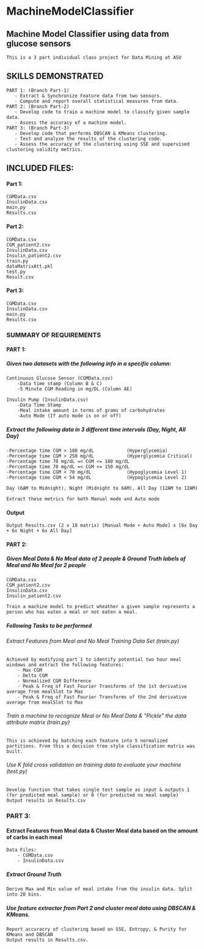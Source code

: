 # MachineModelClassifier
## Machine Model Classifier using data from glucose sensors
```
This is a 3 part individual class project for Data Mining at ASU
```
## SKILLS DEMONSTRATED
```
PART 1: (Branch Part-1)
   - Extract & Synchronize Feature data from two sensors.
   - Compute and report overall statistical measures from data.
PART 2: (Branch Part-2)
   - Develop code to train a machine model to classify given sample data.
   - Assess the accuracy of a machine model.
PART 3: (Branch Part-3)
   - Develop code that performs DBSCAN & KMeans clustering.
   - Test and analyze the results of the clustering code.
   - Assess the accuracy of the clustering using SSE and supervised clustering validity metrics.
```
## INCLUDED FILES:
#### Part 1:
```
CGMData.csv
InsulinData.csv
main.py
Results.csv
```
#### Part 2:
```
CGMData.csv
CGM_patient2.csv
InsulinData.csv
Insulin_patient2.csv
train.py
dataMatrixAtt.pkl
test.py
Result.csv
```
#### Part 3:
```
CGMData.csv
InsulinData.csv
main.py
Results.csv
```

### SUMMARY OF REQUIREMENTS
#### PART 1: 
##### Given two datasets with the following info in a specific column:
```
Continuous Glucose Sensor (CGMData.csv)
	-Data time stamp (Column B & C)
	-5 Minute CGM Reading in mg/DL (Column AE)
```
```
Insulin Pump (InsulinData.csv)
	-Data Time Stamp
	-Meal intake amount in terms of grams of carbohydrates
	-Auto Mode (If auto mode is on or off)
```
##### Extract the following data in 3 different time intervals (Day, Night, All Day)
```
-Percentage time CGM > 180 mg/dL			(Hyperglycemia)
-Percentage time CGM > 250 mg/dL			(Hyperglycemia Critical)
-Percentage time 70 mg/dL =< CGM <= 180 mg/dL		
-Percentage time 70 mg/dL =< CGM <= 150 mg/dL
-Percentage time CGM < 70 mg/dL				(Hypoglycemia Level 1)
-Percentage time CGM < 54 mg/dL 			(Hypoglycemia Level 2)
```
```
Day (6AM to Midnight), Night (Midnight to 6AM), All Day (12AM to 12AM)
```
```
Extract these metrics for both Manual mode and Auto mode
```
#### Output
```
Output Results.csv (2 x 18 matrix) [Manual Mode + Auto Mode] x [6x Day + 6x Night + 6x All Day]
```

#### PART 2:
##### Given Meal Data & No Meal data of 2 people & Ground Truth labels of Meal and No Meal for 2 people
```
CGMData.csv
CGM_patient2.csv
InsulinData.csv
Insulin_patient2.csv
```
```
Train a machine model to predict wheather a given sample represents a person who has eaten a meal or not eaten a meal.
```
##### Following Tasks to be performed
###### Extract Features from Meal and No Meal Training Data Set (train.py)
```
Achieved by modifying part 1 to identify potential two hour meal windows and extract the following features:
	- Max CGM
	- Delta CGM
	- Normalized CGM Difference
	- Peak & Freq of Fast Fourier Transforms of the 1st derivative average from mealSlot to Max
	- Peak & Freq of Fast Fourier Transforms of the 2nd derivative average from mealSlot to Max
```
###### Train a machine to recognize Meal or No Meal Data & "Pickle" the data attribute matrix (train.py)
```
This is achieved by batching each feature into 5 normalized partitions. From this a decision tree style classification matrix was built.
```
###### Use K fold cross validation on training data to evaluate your machine (test.py)
```
Develop function that takes single test sample as input & outputs 1 (for predicted meal sample) or 0 (for predicted no meal sample)
Output results in Results.csv
```

### PART 3:
#### Extract Features from Meal data & Cluster Meal data based on the amount of carbs in each meal
```
Data Files:
	- CGMData.csv
	- InsulinData.csv
```
##### Extract Ground Truth
```
Derive Max and Min value of meal intake from the insulin data. Split into 20 bins.
```
##### Use feature extractor from Part 2 and cluster meal data using DBSCAN & KMeans.
```
Report accuracry of clustering based on SSE, Entropy, & Purity for KMeans and DBSCAN
Output results in Results.csv.
```




